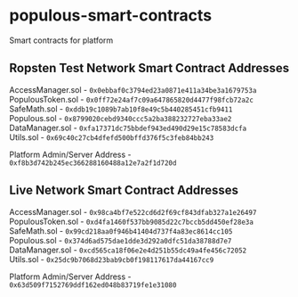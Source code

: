 # populous-smart-contracts
Smart contracts for platform


## Ropsten Test Network Smart Contract Addresses

AccessManager.sol - `0x0ebbaf0c3794ed23a0871e411a34be3a1679753a`   
PopulousToken.sol - `0x0ff72e24af7c09a647865820d4477f98fcb72a2c`      
SafeMath.sol - `0xddb19c1089b7ab10f8e49c5b440285451cfb9411`          
Populous.sol - `0x8799020cebd9340ccc5a2ba388232727eba33ae2`    
DataManager.sol -  `0xfa17371dc75bbdef943ed490d29e15c78583dcfa`     
Utils.sol - `0x69c40c27cb4dfefd500bffd376f5c3feb84bb243`

Platform Admin/Server Address - `0xf8b3d742b245ec366288160488a12e7a2f1d720d`

## Live Network Smart Contract Addresses

AccessManager.sol - `0x98ca4bf7e522cd6d2f69cf843dfab327a1e26497`   
PopulousToken.sol - `0xd4fa1460f537bb9085d22c7bccb5dd450ef28e3a`      
SafeMath.sol - `0x99cd218aa0f946b41404d737f4a83ec8614cc105`          
Populous.sol - `0x374d6ad575dae1dde3d292a0dfc51da38788d7e7`    
DataManager.sol - `0xcd565ca18f06e2e4d251b55dc49a4fe456c72052`       
Utils.sol - `0x25dc9b7068d23bab9cb0f198117617da44167cc9`

Platform Admin/Server Address - `0x63d509f7152769ddf162ed048b83719fe1e31080`